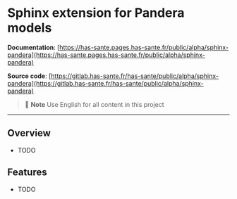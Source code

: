 # Sphinx extension for Pandera models

**Documentation**: [https://has-sante.pages.has-sante.fr/public/alpha/sphinx-pandera](https://has-sante.pages.has-sante.fr/public/alpha/sphinx-pandera)

**Source code**: [https://gitlab.has-sante.fr/has-sante/public/alpha/sphinx-pandera](https://gitlab.has-sante.fr/has-sante/public/alpha/sphinx-pandera)

> 📝 **Note**
> Use English for all content in this project

---

## Overview

- TODO

## Features

- TODO
